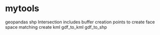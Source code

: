 # mytools

geopandas shp Intersection includes buffer creation points to create face space matching
create kml
gdf_to_kml
gdf_to_shp
